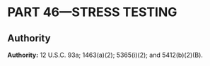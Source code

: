 # PART 46—STRESS TESTING




## Authority

**Authority:** 12 U.S.C. 93a; 1463(a)(2); 5365(i)(2); and 5412(b)(2)(B).


